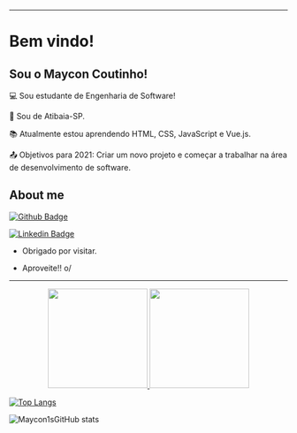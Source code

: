 ----------------------------------------------------------------------------

# Bem vindo!

 

## Sou o Maycon Coutinho!

 

:computer: Sou estudante de Engenharia de Software!

:house_with_garden: Sou de Atibaia-SP.

:books: Atualmente estou aprendendo HTML, CSS, JavaScript e Vue.js.

:outbox_tray: Objetivos para 2021: Criar um novo projeto e começar a trabalhar na área de desenvolvimento de software.

 

## About me

[![Github Badge](https://img.shields.io/badge/-Github-000?style=flat-square&logo=Github&logoColor=white&link=LINK_GIT)](https://github.com/coutinho-maycon)

[![Linkedin Badge](https://img.shields.io/badge/LinkedIn-0077B5?style=for-the-badge&logo=linkedin&logoColor=white)]( https://www.linkedin.com/in/coutinhomaycon/)



- Obrigado por visitar.

- Aproveite!! o/

----------------------------------------------------------------------------------
<div align="center">
  <a href="https://github.com/coutinho-maycon">
  <img height="180em" src="https://github-readme-stats.vercel.app/api?username=coutinho-maycon&show_icons=true&theme=dracula&include_all_commits=true&count_private=true"/>
  <img height="180em" src="https://github-readme-stats.vercel.app/api/top-langs/?username=coutinho-maycon&layout=compact&langs_count=7&theme=dracula"/>
</div>

[![Top Langs](https://github-readme-stats.vercel.app/api/top-langs/?username=coutinho-maycon&layout=compact)](https://github.com/coutinho-maycon/github-readme-stats)

![Maycon1sGitHub stats](https://github-readme-stats.vercel.app/api?username=coutinho-maycon&show_icons=true&theme=radical)

